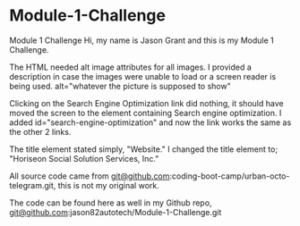 # Module-1-Challenge
Module 1 Challenge
Hi, my name is Jason Grant and this is my Module 1 Challenge.

The HTML needed alt image attributes for all images. I provided a description in case the images were unable to load or a screen reader is being used. alt="whatever the picture is supposed to show"

Clicking on the Search Engine Optimization link did nothing, it should have moved the screen to the element containing Search engine optimization. I added id="search-engine-optimization" and now the link works the same as the other 2 links.

The title element stated simply, "Website." I changed the title element to; "Horiseon Social Solution Services, Inc."

All source code came from git@github.com:coding-boot-camp/urban-octo-telegram.git, this is not my original work.

The code can be found here as well in my Github repo, git@github.com:jason82autotech/Module-1-Challenge.git